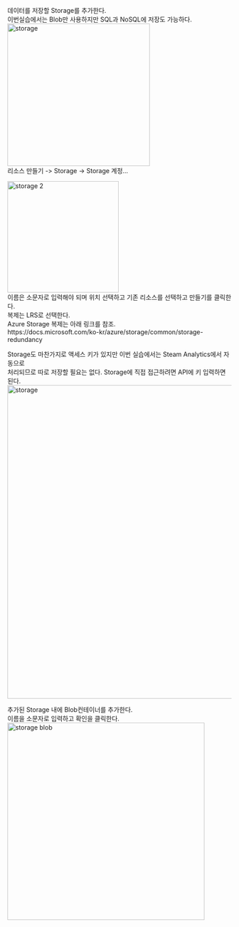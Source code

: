 <p>
데이터를 저장할 Storage를 추가한다. <br>
이번실습에서는 Blob만 사용하지만 SQL과 NoSQL에 저장도 가능하다.<br>
<img width="320" alt="storage" src="https://user-images.githubusercontent.com/6082076/46901926-5732ef80-cef7-11e8-8a31-f8016180b0e2.PNG">
<br>
리소스 만들기 -> Storage -> Storage 계정…
</p>

<p>
<img width="250" alt="storage 2" src="https://user-images.githubusercontent.com/6082076/46901927-5732ef80-cef7-11e8-8cb0-831dc867956a.PNG">
<br>
이름은 소문자로 입력해야 되며 위치 선택하고 기존 리소스를 선택하고 만들기를 클릭한다.<br>
복제는 LRS로 선택한다.<br>
Azure Storage 복제는 아래 링크를 참조.<br>
https://docs.microsoft.com/ko-kr/azure/storage/common/storage-redundancy
</p>

<p>
Storage도 마찬가지로 액세스 키가 있지만 이번 실습에서는 Steam Analytics에서 자동으로 <br>
처리되므로 따로 저장할 필요는 없다. Storage에 직접 접근하려면 API에 키 입력하면 된다.<br>
<img width="704" alt="storage" src="https://user-images.githubusercontent.com/6082076/46901928-57cb8600-cef7-11e8-9d68-5e1df0f5d1e8.PNG">
</p>

<p>
추가된 Storage 내에 Blob컨테이너를 추가한다.<br>
이름을 소문자로 입력하고 확인을 클릭한다.<br>
<img width="443" alt="storage blob" src="https://user-images.githubusercontent.com/6082076/46901925-5732ef80-cef7-11e8-8e6c-383ad615e54a.PNG">
</p>
